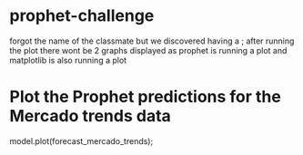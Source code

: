 # prophet-challenge

forgot the name of the classmate but we discovered having a ; after running the plot there wont be 2 graphs displayed as prophet is running a plot and matplotlib is also running a plot

# Plot the Prophet predictions for the Mercado trends data
model.plot(forecast_mercado_trends);